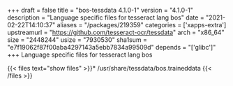 +++
draft = false
title = "bos-tessdata 4.1.0-1"
version = "4.1.0-1"
description = "Language specific files for tesseract lang bos"
date = "2021-02-22T14:10:37"
aliases = "/packages/219359"
categories = ['xapps-extra']
upstreamurl = "https://github.com/tesseract-ocr/tessdata"
arch = "x86_64"
size = "2448244"
usize = "7930530"
sha1sum = "e7f19062f87f00aba4297143a5ebb7834a99509d"
depends = "['glibc']"
+++
Language specific files for tesseract lang bos

{{< files text="show files" >}}* /usr/share/tessdata/bos.traineddata
{{< /files >}}